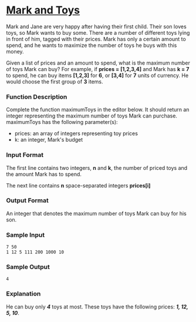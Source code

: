 # [Mark and Toys](https://www.hackerrank.com/challenges/mark-and-toys "HackerRank")
Mark and Jane are very happy after having their first child. Their son loves toys, so Mark wants to buy some. There are a number of different toys lying in front of him, tagged with their prices. Mark has only a certain amount to spend, and he wants to maximize the number of toys he buys with this money.  

Given a list of prices and an amount to spend, what is the maximum number of toys Mark can buy? For example, if **prices = [1,2,3,4]** and Mark has **k = 7** to spend, he can buy items **[1,2,3]** for **6**, or **[3,4]** for **7** units of currency. He would choose the first group of **3** items.

### Function Description
Complete the function maximumToys in the editor below. It should return an integer representing the maximum number of toys Mark can purchase.
maximumToys has the following parameter(s):

- prices: an array of integers representing toy prices
- k: an integer, Mark's budget

### Input Format

The first line contains two integers, **n** and **k**, the number of priced toys and the amount Mark has to spend.  

The next line contains **n** space-separated integers **prices[i]**

### Output Format
An integer that denotes the maximum number of toys Mark can buy for his son.

### Sample Input
```
7 50
1 12 5 111 200 1000 10
```
### Sample Output
```
4
```
### Explanation
He can buy only ***4*** toys at most. These toys have the following prices: ***1, 12, 5, 10***.